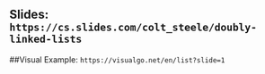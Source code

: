 ## Slides: `https://cs.slides.com/colt_steele/doubly-linked-lists`

##Visual Example: `https://visualgo.net/en/list?slide=1`